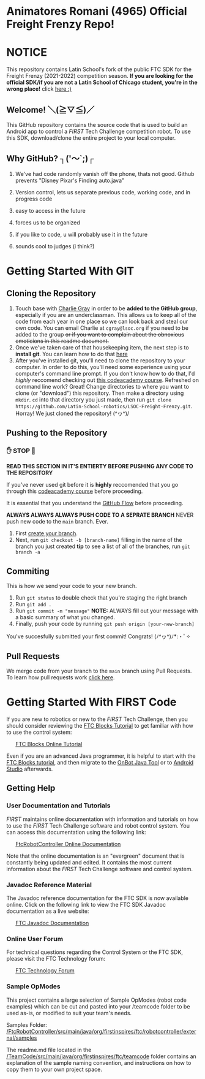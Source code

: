 # Animatores Romani (4965) Official Freight Frenzy Repo!

# NOTICE

This repository contains Latin School's fork of the public FTC SDK for the Freight Frenzy (2021-2022) competition season. **If you are looking for the official SDK/if you are not a Latin School of Chicago student, you're in the wrong place!** click [here :)](https://github.com/FIRST-Tech-Challenge/FtcRobotController)


## Welcome! ＼(≧▽≦)／
This GitHub repository contains the source code that is used to build an Android app to control a *FIRST* Tech Challenge competition robot.  To use this SDK, download/clone the entire project to your local computer.

## Why GitHub? ┐('～`;)┌

1. We've had code randomly vanish off the phone, thats not good. Github prevents "Disney Pixar's Finding auto.java"

2. Version control, lets us separate previous code, working code, and in progress code

3. easy to access in the future

4. forces us to be organized

5. if you like to code, u will probably use it in the future

6. sounds cool to judges (i think?)

# Getting Started With GIT


## Cloning the Repository

1. Touch base with [Charlie Gray](https://github.com/charlie-gray) in order to be **added to the GitHub group**, especially if you are an underclassman. This allows us to keep all of the code from each year in one place so we can look back and steal our own code. You can email Charlie at `cgray@lsoc.org` if you need to be added to the group <strike>or if you want to complain about the obnoxious emoticions in this readme document.</strike>
2. Once we've taken care of that housekeeping item, the next step is to **install git**. You can learn how to do that [here](https://git-scm.com/book/en/v2/Getting-Started-Installing-Git)
3. After you've installed git, you'll need to clone the repository to your computer. In order to do this, you'll need some experience using your computer's command line prompt. If you don't know how to do that, I'd *highly* reccomend checking out [this codeacademy course](https://www.codecademy.com/learn/learn-the-command-line). Refreshed on command line work? Great! Change directories to where you want to clone (or "download") this repository. Then make a directory using `mkdir`. `cd` into that directory you just made, then run `git clone https://github.com/Latin-School-robotics/LSOC-Freight-Frenzy.git`. Horray! We just cloned the repository! \(^ヮ^)/

## Pushing to the Repository

### ✋ STOP 🛑
**READ THIS SECTION IN IT'S ENTIERTY BEFORE PUSHING ANY CODE TO THE REPOSITORY**

If you've never used git before it is **highly** reccomended that you go through this [codeacademy course](https://www.codecademy.com/learn/learn-git) before proceeding. 

It is essential that you understand the [GitHub Flow](https://guides.github.com/introduction/flow/) before proceeding.

**ALWAYS ALWAYS ALWAYS PUSH CODE TO A SEPRATE BRANCH**
NEVER push new code to the `main` branch. Ever. 

1. First [create your branch](https://docs.github.com/en/github/collaborating-with-pull-requests/proposing-changes-to-your-work-with-pull-requests/creating-and-deleting-branches-within-your-repository).
2. Next, run `git checkout -b [branch-name]` filling in the name of the branch you just created
    **tip** to see a list of all of the branches, run `git branch -a`

## Commiting

This is how we send your code to your new branch.

1. Run `git status` to double check that you're staging the right branch
2. Run `git add .`
3. Run `git commit -m "message"`
    **NOTE:** ALWAYS fill out your message with a basic summary of what you changed.
4. Finally, push your code by running `git push origin [your-new-branch]`

You've succesfully submitted your first commit! Congrats! (ﾉ^ヮ^)ﾉ*:・ﾟ✧

## Pull Requests

We merge code from your branch to the `main` branch using Pull Requests. To learn how pull requests work [click here](https://docs.github.com/en/github/collaborating-with-pull-requests/proposing-changes-to-your-work-with-pull-requests/creating-a-pull-request). 

# Getting Started With FIRST Code
If you are new to robotics or new to the *FIRST* Tech Challenge, then you should consider reviewing the [FTC Blocks Tutorial](https://github.com/FIRST-Tech-Challenge/FtcRobotController/wiki/Blocks-Tutorial) to get familiar with how to use the control system:

&nbsp;&nbsp;&nbsp;&nbsp;&nbsp;&nbsp;[FTC Blocks Online Tutorial](https://github.com/FIRST-Tech-Challenge/FtcRobotController/wiki/Blocks-Tutorial)

Even if you are an advanced Java programmer, it is helpful to start with the [FTC Blocks tutorial](https://github.com/FIRST-Tech-Challenge/FtcRobotController/wiki/Blocks-Tutorial), and then migrate to the [OnBot Java Tool](https://github.com/FIRST-Tech-Challenge/FtcRobotController/wiki/OnBot-Java-Tutorial) or to [Android Studio](https://github.com/FIRST-Tech-Challenge/FtcRobotController/wiki/Android-Studio-Tutorial) afterwards.

## Getting Help
### User Documentation and Tutorials
*FIRST* maintains online documentation with information and tutorials on how to use the *FIRST* Tech Challenge software and robot control system.  You can access this documentation using the following link:

&nbsp;&nbsp;&nbsp;&nbsp;&nbsp;&nbsp;[FtcRobotController Online Documentation](https://github.com/FIRST-Tech-Challenge/FtcRobotController/wiki)

Note that the online documentation is an "evergreen" document that is constantly being updated and edited.  It contains the most current information about the *FIRST* Tech Challenge software and control system.

### Javadoc Reference Material
The Javadoc reference documentation for the FTC SDK is now available online.  Click on the following link to view the FTC SDK Javadoc documentation as a live website:

&nbsp;&nbsp;&nbsp;&nbsp;&nbsp;&nbsp;[FTC Javadoc Documentation](https://javadoc.io/org.firstinspires.ftc)

### Online User Forum
For technical questions regarding the Control System or the FTC SDK, please visit the FTC Technology forum:

&nbsp;&nbsp;&nbsp;&nbsp;&nbsp;&nbsp;[FTC Technology Forum](https://ftcforum.firstinspires.org/forum/ftc-technology)

### Sample OpModes
This project contains a large selection of Sample OpModes (robot code examples) which can be cut and pasted into your /teamcode folder to be used as-is, or modified to suit your team's needs.

Samples Folder: &nbsp;&nbsp; [/FtcRobotController/src/main/java/org/firstinspires/ftc/robotcontroller/external/samples](FtcRobotController/src/main/java/org/firstinspires/ftc/robotcontroller/external/samples)

The readme.md file located in the [/TeamCode/src/main/java/org/firstinspires/ftc/teamcode](TeamCode/src/main/java/org/firstinspires/ftc/teamcode) folder contains an explanation of the sample naming convention, and instructions on how to copy them to your own project space.
